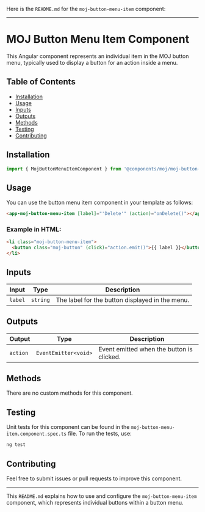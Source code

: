 Here is the `README.md` for the `moj-button-menu-item` component:

---

# MOJ Button Menu Item Component

This Angular component represents an individual item in the MOJ button menu, typically used to display a button for an action inside a menu.

## Table of Contents

- [Installation](#installation)
- [Usage](#usage)
- [Inputs](#inputs)
- [Outputs](#outputs)
- [Methods](#methods)
- [Testing](#testing)
- [Contributing](#contributing)

## Installation

```typescript
import { MojButtonMenuItemComponent } from '@components/moj/moj-button-menu-item/moj-button-menu-item.component';
```

## Usage

You can use the button menu item component in your template as follows:

```html
<app-moj-button-menu-item [label]="'Delete'" (action)="onDelete()"></app-moj-button-menu-item>
```

### Example in HTML:

```html
<li class="moj-button-menu-item">
  <button class="moj-button" (click)="action.emit()">{{ label }}</button>
</li>
```

## Inputs

| Input   | Type     | Description                                     |
| ------- | -------- | ----------------------------------------------- |
| `label` | `string` | The label for the button displayed in the menu. |

## Outputs

| Output   | Type                 | Description                               |
| -------- | -------------------- | ----------------------------------------- |
| `action` | `EventEmitter<void>` | Event emitted when the button is clicked. |

## Methods

There are no custom methods for this component.

## Testing

Unit tests for this component can be found in the `moj-button-menu-item.component.spec.ts` file. To run the tests, use:

```bash
ng test
```

## Contributing

Feel free to submit issues or pull requests to improve this component.

---

This `README.md` explains how to use and configure the `moj-button-menu-item` component, which represents individual buttons within a button menu.
